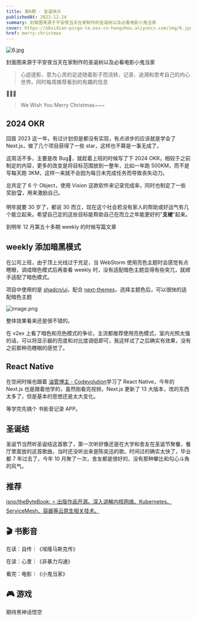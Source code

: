 ```yaml
---
title: 第6期 - 圣诞快乐
publishedAt: 2023-12-24
summary: 封面图来源于平安夜当天在家制作的圣诞树以及必看电影小鬼当家
cover: https://obsidian-picgo-le.oss-cn-hangzhou.aliyuncs.com/img/6.jpg
href: merry-christmas
---
```

![6.jpg](https://obsidian-picgo-le.oss-cn-hangzhou.aliyuncs.com/img/6.jpg)


封面图来源于平安夜当天在家制作的圣诞树以及必看电影小鬼当家

>心迹逐影，意为心灵的足迹随着影子而流转，记录、追溯和思考自己的内心世界。同时每周推荐看到的有趣的信息

🎄🎄🎄

>We Wish You Merry Christmas~~~

## 2024 OKR

回首 2023 这一年，有过计划但是都没有实现，有点进步的应该就是学会了 Next.js，做了几个项目获得了一些 star，这样也不算是一事无成了。

这周活不多，主要是改 Bug🐛，就趁着上班的时候写了下 2024 OKR，相较于之前制定的内容，更多的改变是将目标范围放到一整年，比如一年跑 500KM，而不是写每天跑 3KM，这样一来就不会因为每日未完成任务而导致丧失动力。

总共定了 6 个 Object，使用 Vision 这款软件来记录完成率，同时也制定了一些奖励🏆，用来激励自己。

明年就要 30 岁了，都说 30 而立，现在这个社会若没有家人的帮助或好运气有几个能立起来。希望自己定的这些目标能帮助自己在而立之年能更好的"**支棱**"起来。

到明年 12 月第五十多期 weekly 的时候写篇文章

## weekly 添加暗黑模式

在公司上班，由于顶上光线过于充足，当 WebStorm 使用亮色主题时会感觉有点瞎眼，调成暗色模式后再查看 weekly 时，没有适配暗色主题显得有些突兀，就顺手适配了暗色模式。

项目中使用的是 [shadcn/ui](https://ui.shadcn.com/)，配合 [next-themes](https://github.com/pacocoursey/next-themes)，选择主题色后，可以很快的适配暗色主题

![image.png](https://obsidian-picgo-le.oss-cn-hangzhou.aliyuncs.com/img/20231225101804.png)

整体效果看来还是很不错的。

在 v2ex 上看了暗色和亮色模式的争论，主流都推荐使用亮色模式，室内光照太强的话，可以将显示器的亮度和对比度调低即可，我这样试了之后确实有效果，没有之前那种亮瞎眼的感觉了。

## React Native

在空闲时候也跟着 [油管博主 - Codevolution](https://www.youtube.com/@Codevolution)学习了 React Native，今年的 Next.js 也是跟着他学的，虽然刚看完视频，Next.js 更新了 13 大版本，改的东西太多了，但是基本的思想还是太大变化。

等学完先搞个 书影音记录 APP。

## 圣诞结

圣诞节当然听圣诞结这首歌了，第一次听好像还是在大学和舍友在圣诞节聚餐，餐厅里面放的这首歌曲，当时还没听出来是陈奕迅的歌。时间过的确实太快了，毕业都 7 年过去了，今年 10 月聚了一次，舍友都是很好的，没有那种攀比和勾心斗角的风气。

## 推荐

[isno/theByteBook: ⭐ 出版作品开源。深入讲解内核网络、Kubernetes、ServiceMesh、容器等云原生相关技术。](https://github.com/isno/theByteBook)

## 🎬 书影音

在读：自传｜《埃隆马斯克传》

在读：心里｜《非暴力沟通》

看完：电影｜《小鬼当家》

## 🎮 游戏

期待黑神话悟空